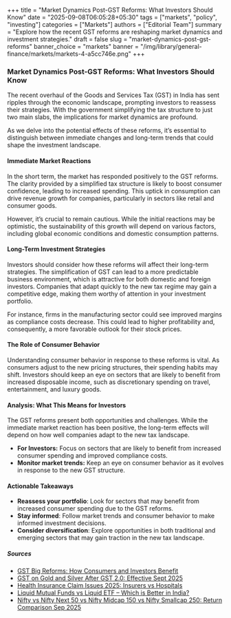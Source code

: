 +++
title = "Market Dynamics Post-GST Reforms: What Investors Should Know"
date = "2025-09-08T06:05:28+05:30"
tags = ["markets", "policy", "investing"]
categories = ["Markets"]
authors = ["Editorial Team"]
summary = "Explore how the recent GST reforms are reshaping market dynamics and investment strategies."
draft = false
slug = "market-dynamics-post-gst-reforms"
banner_choice = "markets"
banner = "/img/library/general-finance/markets/markets-4-a5cc746e.png"
+++

### Market Dynamics Post-GST Reforms: What Investors Should Know

The recent overhaul of the Goods and Services Tax (GST) in India has sent ripples through the economic landscape, prompting investors to reassess their strategies. With the government simplifying the tax structure to just two main slabs, the implications for market dynamics are profound. 

As we delve into the potential effects of these reforms, it’s essential to distinguish between immediate changes and long-term trends that could shape the investment landscape.

#### Immediate Market Reactions

In the short term, the market has responded positively to the GST reforms. The clarity provided by a simplified tax structure is likely to boost consumer confidence, leading to increased spending. This uptick in consumption can drive revenue growth for companies, particularly in sectors like retail and consumer goods. 

However, it’s crucial to remain cautious. While the initial reactions may be optimistic, the sustainability of this growth will depend on various factors, including global economic conditions and domestic consumption patterns.

#### Long-Term Investment Strategies

Investors should consider how these reforms will affect their long-term strategies. The simplification of GST can lead to a more predictable business environment, which is attractive for both domestic and foreign investors. Companies that adapt quickly to the new tax regime may gain a competitive edge, making them worthy of attention in your investment portfolio.

For instance, firms in the manufacturing sector could see improved margins as compliance costs decrease. This could lead to higher profitability and, consequently, a more favorable outlook for their stock prices.

#### The Role of Consumer Behavior

Understanding consumer behavior in response to these reforms is vital. As consumers adjust to the new pricing structures, their spending habits may shift. Investors should keep an eye on sectors that are likely to benefit from increased disposable income, such as discretionary spending on travel, entertainment, and luxury goods.

#### Analysis: What This Means for Investors

The GST reforms present both opportunities and challenges. While the immediate market reaction has been positive, the long-term effects will depend on how well companies adapt to the new tax landscape. 

- **For Investors:** Focus on sectors that are likely to benefit from increased consumer spending and improved compliance costs.
- **Monitor market trends:** Keep an eye on consumer behavior as it evolves in response to the new GST structure.

#### Actionable Takeaways

- **Reassess your portfolio**: Look for sectors that may benefit from increased consumer spending due to the GST reforms.
- **Stay informed**: Follow market trends and consumer behavior to make informed investment decisions.
- **Consider diversification**: Explore opportunities in both traditional and emerging sectors that may gain traction in the new tax landscape.

##### Sources
- [GST Big Reforms: How Consumers and Investors Benefit](https://www.jagoinvestor.com/2025/09/gst-reforms.html)
- [GST on Gold and Silver After GST 2.0: Effective Sept 2025](https://www.basunivesh.com/gst-on-gold-and-silver-after-gst-2-0/)
- [Health Insurance Claim Issues 2025: Insurers vs Hospitals](https://www.basunivesh.com/health-insurance-claim-issues/)
- [Liquid Mutual Funds vs Liquid ETF – Which is Better in India?](https://www.basunivesh.com/liquid-mutual-funds-vs-liquid-etf/)
- [Nifty vs Nifty Next 50 vs Nifty Midcap 150 vs Nifty Smallcap 250: Return Comparison Sep 2025](https://freefincal.com/nifty-vs-nifty-next-50-vs-nifty-midcap-150-vs-nifty-smallcap-250-return-comparison-sep-2025/)